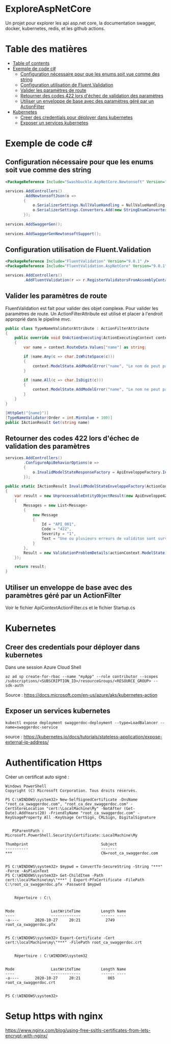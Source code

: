 # ExploreAspNetCore
Un projet pour explorer les api asp.net core, la documentation swagger, docker, kubernetes, redis, et les github actions.

Table des matières
=================

<!--ts-->
   * [Table of contents](#table-of-contents)
   * [Exemple de code c#](#exemple)
      * [Configuration nécessaire pour que les enums soit vue comme des string](#enumString)
      * [Configuration utilisation de Fluent.Validation](#fluent-validation)
      * [Valider les paramètres de route](#route-parameter-validation)
      * [Retourner des codes 422 lors d'échec de validation des paramètres](#422)
      * [Utiliser un enveloppe de base avec des paramètres géré par un ActionFilter](#action-filter)
   * [Kubernetes](#kubernetes)
      * [Creer des credentials pour déployer dans kubernetes](#credentials)
      * [Exposer un services kubernetes](#expose)
<!--te-->

# Exemple de code c#

## Configuration nécessaire pour que les enums soit vue comme des string

``` xml
<PackageReference Include="Swashbuckle.AspNetCore.Newtonsoft" Version="5.5.1" />
```

``` c#
services.AddControllers()
        .AddNewtonsoftJson(o =>
        {
            o.SerializerSettings.NullValueHandling = NullValueHandling.Ignore;
            o.SerializerSettings.Converters.Add(new StringEnumConverter());
        });
        
services.AddSwaggerGen();        
        
services.AddSwaggerGenNewtonsoftSupport();
```

## Configuration utilisation de Fluent.Validation

``` xml
<PackageReference Include="FluentValidation" Version="9.0.1" />
<PackageReference Include="FluentValidation.AspNetCore" Version="9.0.1" />
```

``` c#
services.AddControllers()
        .AddFluentValidation(r => r.RegisterValidatorsFromAssemblyContaining<DateArgsValidation>())
```

## Valider les paramètres de route

FluentValidation est fait pour valider des objet complexe. Pour valider les paramètres de route. Un ActionFilterAttribute est utilisé et placer à l'endroit approprié dans le pipeline mvc.

``` c#
public class TypeNameValidatorAttribute : ActionFilterAttribute
{
    public override void OnActionExecuting(ActionExecutingContext context)
    {
        var name = context.RouteData.Values["name"] as string;

        if (name.Any(c => char.IsWhiteSpace(c)))
        {
            context.ModelState.AddModelError("name", "Le nom de peut pas contenir d'esapce");
        }

        if (name.All(c => char.IsDigit(c)))
        {
            context.ModelState.AddModelError("name", "Le nom ne peut pas être seulement des nombres");
        }
    }
}

[HttpGet("{name}")]
[TypeNameValidator(Order = int.MinValue + 100)]
public IActionResult Get(string name)
```

## Retourner des codes 422 lors d'échec de validation des paramètres

```c#
services.AddControllers()
        .ConfigureApiBehaviorOptions(o =>
        {
            o.InvalidModelStateResponseFactory = ApiEnveloppeFactory.InvalidModelStateEnveloppeFactory;
        });
        
public static IActionResult InvalidModelStateEnveloppeFactory(ActionContext actionContext)
{
    var result = new UnprocessableEntityObjectResult(new ApiEnveloppe422
    {
        Messages = new List<Message>
        {
            new Message
            {
                Id = "API_001",
                Code = "422",
                Severity = "1",
                Text = "Une ou plusieurs erreurs de validiton sont survenues"
            }
        },
        Result = new ValidationProblemDetails(actionContext.ModelState).Errors
    });

    return result;
}
```

## Utiliser un enveloppe de base avec des paramètres géré par un ActionFilter

Voir le fichier ApiContextActionFilter.cs et le fichier Startup.cs

# Kubernetes

## Creer des credentials pour déployer dans kubernetes

Dans une session Azure Cloud Shell
```
az ad sp create-for-rbac --name "myApp" --role contributor --scopes /subscriptions/<SUBSCRIPTION_ID>/resourceGroups/<RESOURCE_GROUP> --sdk-auth
```
Source : https://docs.microsoft.com/en-us/azure/aks/kubernetes-action

## Exposer un services kubernetes

```
kubectl expose deployment swaggerdoc-deployment --type=LoadBalancer --name=swaggerdoc-service
```
source : https://kubernetes.io/docs/tutorials/stateless-application/expose-external-ip-address/

# Authentification Https

Créer un certificat auto signé :

```
Windows PowerShell
Copyright (C) Microsoft Corporation. Tous droits réservés.

PS C:\WINDOWS\system32> New-SelfSignedCertificate -DnsName "root_ca_swaggerdoc.com", "root_ca_dev_swaggerdoc.com" -CertStoreLocation "cert:\LocalMachine\My" -NotAfter (Get-Date).AddYears(20) -FriendlyName "root_ca_swaggerdoc.com" -KeyUsageProperty All -KeyUsage CertSign, CRLSign, DigitalSignature


   PSParentPath : Microsoft.PowerShell.Security\Certificate::LocalMachine\My

Thumbprint                                Subject
----------                                -------
***                                       CN=root_ca_swaggerdoc.com


PS C:\WINDOWS\system32> $mypwd = ConvertTo-SecureString -String "***" -Force -AsPlainText
PS C:\WINDOWS\system32> Get-ChildItem -Path cert:\localMachine\my\"***" | Export-PfxCertificate -FilePath C:\root_ca_swaggerdoc.pfx -Password $mypwd


    Répertoire : C:\


Mode                LastWriteTime         Length Name
----                -------------         ------ ----
-a----       2020-10-27     20:21           2749 root_ca_swaggerdoc.pfx


PS C:\WINDOWS\system32> Export-Certificate -Cert cert:\localMachine\my\"***" -FilePath root_ca_swaggerdoc.crt


    Répertoire : C:\WINDOWS\system32


Mode                LastWriteTime         Length Name
----                -------------         ------ ----
-a----       2020-10-27     20:21            865 root_ca_swaggerdoc.crt


PS C:\WINDOWS\system32>
```

# Setup https with nginx

https://www.nginx.com/blog/using-free-ssltls-certificates-from-lets-encrypt-with-nginx/